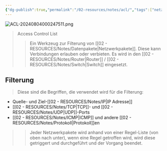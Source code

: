 ```yaml
---
{"dg-publish":true,"permalink":"/02-resources/notes/acl/","tags":["netzwerk/firewall"],"noteIcon":"","updated":"2024-08-04T00:02:57.936+02:00"}
---
```


![ACL-20240804000247511.png](/img/user/02%20-%20RESOURCES/Files/ACL-20240804000247511.png)
>Access Control List
>> Ein Werkzeug zur Filterung von [[02 - RESOURCES/Notes/Datenpakete\|Netzwerkpakete]]. 
>> Diese kann Verbindungen erlauben oder verbieten. Es wird in den [[02 - RESOURCES/Notes/Router\|Router]] / [[02 - RESOURCES/Notes/Switch\|Switch]] eingesetzt.

## Filterung
>Diese sind die Begriffen, die verwendet wird für die Filterung:
- Quelle- und Ziel-[[02 - RESOURCES/Notes/IP\|IP Adresse]]
- [[02 - RESOURCES/Notes/TCP\|TCP]]- und [[02 - RESOURCES/Notes/UDP\|UDP]]-Ports
- [[02 - RESOURCES/Notes/ICMP\|ICMP]] und andere [[02 - RESOURCES/Notes/Protokoll\|Protokoll]]en

>>Jeder Netzwerkpakete wird anhand von einer Regel-Liste (von oben nach unter), wenn eine Regel getroffen wird, wird diese getriggert und durchgeführt und der Vorgang beendet.